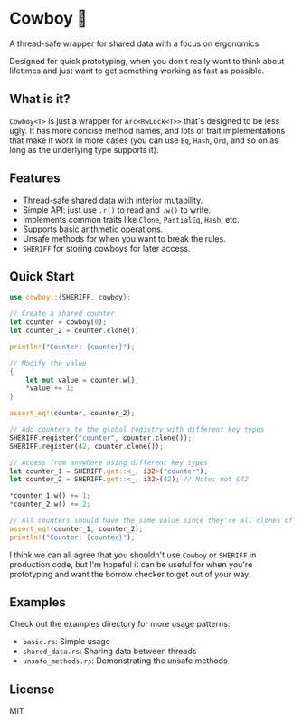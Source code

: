 # Cowboy 🤠

A thread-safe wrapper for shared data with a focus on ergonomics.

Designed for quick prototyping, when you don't really want to think about lifetimes and just want to get something working as fast as possible.

## What is it?

`Cowboy<T>`  is just a wrapper for `Arc<RwLock<T>>` that's designed to be less ugly. It has more concise method names, and lots of trait implementations that make it work in more cases (you can use `Eq`, `Hash`, `Ord`, and so on as long as the underlying type supports it). 

## Features

- Thread-safe shared data with interior mutability.
- Simple API: just use `.r()` to read and `.w()` to write.
- Implements common traits like `Clone`, `PartialEq`, `Hash`, etc.
- Supports basic arithmetic operations.
- Unsafe methods for when you want to break the rules.
- `SHERIFF` for storing cowboys for later access. 

## Quick Start

```rust
use cowboy::{SHERIFF, cowboy};

// Create a shared counter
let counter = cowboy(0);
let counter_2 = counter.clone();

println!("Counter: {counter}");

// Modify the value
{
    let mut value = counter.w();
    *value += 1;
}

assert_eq!(counter, counter_2);

// Add counters to the global registry with different key types
SHERIFF.register("counter", counter.clone());
SHERIFF.register(42, counter.clone());

// Access from anywhere using different key types
let counter_1 = SHERIFF.get::<_, i32>("counter");
let counter_2 = SHERIFF.get::<_, i32>(42); // Note: not &42

*counter_1.w() += 1;
*counter_2.w() += 2;

// All counters should have the same value since they're all clones of the same original counter
assert_eq!(counter_1, counter_2);
println!("Counter: {counter}");
```

I think we can all agree that you shouldn't use `Cowboy` or `SHERIFF` in production code, but I'm hopeful it can be useful for when you're prototyping and want the borrow checker to get out of your way.

## Examples

Check out the examples directory for more usage patterns:
- `basic.rs`: Simple usage
- `shared_data.rs`: Sharing data between threads
- `unsafe_methods.rs`: Demonstrating the unsafe methods

## License

MIT

